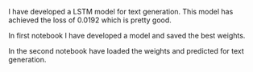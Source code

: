 
I have developed a LSTM model for text generation. This model has achieved the loss of 0.0192 which is pretty good.

In first notebook I have developed a model and saved the best weights.

In the second notebook have loaded the weights and predicted for text generation.
